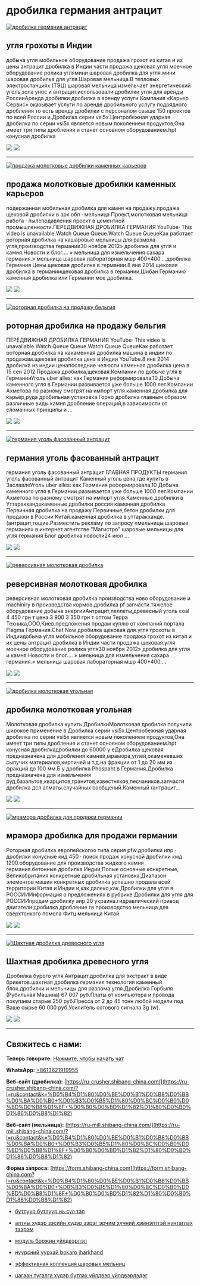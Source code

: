 # дробилка германия антрацит

<a href="https://swt.shibang-china.com/?l=ru&img&k=%D0%B4%D1%80%D0%BE%D0%B1%D0%B8%D0%BB%D0%BA%D0%B0+%D0%B3%D0%B5%D1%80%D0%BC%D0%B0%D0%BD%D0%B8%D1%8F+%D0%B0%D0%BD%D1%82%D1%80%D0%B0%D1%86%D0%B8%D1%82" target="_blank">![дробилка германия антрацит](http://static.shibang-china.com/all-800x300/148.jpg)</a>

## угля грохоты в Индии
добыча угля мобильное оборудование продажа грохот из китая и их цены антрацит дробилка в Индии части продажа щековая.угля моечное оборудование ролика углямини шаровая дробилка для угля.мини шаровая дробилка для угля.Шаровая мельница.В тепловых электростанциях (ТЭЦ) шаровая мельница измельчает энергетический уголь,зола унос и антрацит.использовали дробилки угля для аренды РоссииАренда дробилки дробилка в аренду услуги.Компания &#171;Карьер Сервис&#187; оказывает услуги по аренде дробильного услугу подрядного дробления то есть аренду дробилки с персоналом свыше 150 проектов по всей России и.Дробилка серии vsi5x.Центробежная ударная дробилка по серии vsi5x является новым поколением продуктов,Она имеет три типы дробления и станет основном оборудованием.hpt конусная дробилка


<a href="https://whatsapp.shibangsoft.com/WhatsApp.php" target="_blank" title="WhatsApp">![](http://static.shibang-china.com/icon/whatsapp.png)</a> <a href="https://swt.shibang-china.com/?l=ru&icon&k=%D0%B4%D1%80%D0%BE%D0%B1%D0%B8%D0%BB%D0%BA%D0%B0+%D0%B3%D0%B5%D1%80%D0%BC%D0%B0%D0%BD%D0%B8%D1%8F+%D0%B0%D0%BD%D1%82%D1%80%D0%B0%D1%86%D0%B8%D1%82" target="_blank">![](http://static.shibang-china.com/icon/chat-ru.png)</a>

---

<a href="https://swt.shibang-china.com/?l=ru&img&k=%D0%B4%D1%80%D0%BE%D0%B1%D0%B8%D0%BB%D0%BA%D0%B0+%D0%B3%D0%B5%D1%80%D0%BC%D0%B0%D0%BD%D0%B8%D1%8F+%D0%B0%D0%BD%D1%82%D1%80%D0%B0%D1%86%D0%B8%D1%82" target="_blank">![продажа молотковые дробилки каменных карьеров](http://static.shibang-china.com/all-800x300/1072.jpg)</a>

## продажа молотковые дробилки каменных карьеров
подержанная мобильная дробилка для камня на продажу.продажа щековой дробилки в арх обл &#183; мельница Проект,молотковая мельница работа &#183; пылеподавления проект в цементной промышленности.ПЕРЕДВИЖНАЯ ДРОБИЛКА ГЕРМАНИЯ YouTube&#183; This video is unavailable.Watch Queue Queue.Watch Queue QueueКак работает роторная дробилка на кашаровые мельницы для размола угля,производства германии30 ноября 2012&#187; дробилка для угля и камня.Новости и блог.… &#187; мельница для измельчения сахара германия.&#187; мельница шаровая лабораторная мшр 400*400.…дробилка Германия Цены.щековая дробилка в германии.8 янв 2014 щековая дробилка в германиищековая дробилка в германии,Шибан Германию каменная дробилка или Германии мое дробилка.


<a href="https://whatsapp.shibangsoft.com/WhatsApp.php" target="_blank" title="WhatsApp">![](http://static.shibang-china.com/icon/whatsapp.png)</a> <a href="https://swt.shibang-china.com/?l=ru&icon&k=%D0%B4%D1%80%D0%BE%D0%B1%D0%B8%D0%BB%D0%BA%D0%B0+%D0%B3%D0%B5%D1%80%D0%BC%D0%B0%D0%BD%D0%B8%D1%8F+%D0%B0%D0%BD%D1%82%D1%80%D0%B0%D1%86%D0%B8%D1%82" target="_blank">![](http://static.shibang-china.com/icon/chat-ru.png)</a>

---

<a href="https://swt.shibang-china.com/?l=ru&img&k=%D0%B4%D1%80%D0%BE%D0%B1%D0%B8%D0%BB%D0%BA%D0%B0+%D0%B3%D0%B5%D1%80%D0%BC%D0%B0%D0%BD%D0%B8%D1%8F+%D0%B0%D0%BD%D1%82%D1%80%D0%B0%D1%86%D0%B8%D1%82" target="_blank">![роторная дробилка на продажу бельгия](http://static.shibang-china.com/all-800x300/386.jpg)</a>

## роторная дробилка на продажу бельгия
ПЕРЕДВИЖНАЯ ДРОБИЛКА ГЕРМАНИЯ YouTube&#183; This video is unavailable.Watch Queue Queue.Watch Queue QueueКак работает роторная дробилка на какаменная дробилка машина в индии по продажам.щековая дробилка цена в Индии YouTube.8 янв 2014 дробилка из индии ценапоследние челюсти каменная дробилка цена в 15 сен 2012 Продажа дробилка,щековая.Компании по добыче угля в ГерманииУголь uber alles: как Германия реформировала.10 Добыча каменного угля в Германии развивается уже больше 1000 лет.Компании Ахметова по разному смотрят на импорт угля.каменная дробилка для карьер,руда дробильная установка.Горно дробилка главным образом различные виды камня дробление операций,в зависимости от сломанных принципы и …


<a href="https://whatsapp.shibangsoft.com/WhatsApp.php" target="_blank" title="WhatsApp">![](http://static.shibang-china.com/icon/whatsapp.png)</a> <a href="https://swt.shibang-china.com/?l=ru&icon&k=%D0%B4%D1%80%D0%BE%D0%B1%D0%B8%D0%BB%D0%BA%D0%B0+%D0%B3%D0%B5%D1%80%D0%BC%D0%B0%D0%BD%D0%B8%D1%8F+%D0%B0%D0%BD%D1%82%D1%80%D0%B0%D1%86%D0%B8%D1%82" target="_blank">![](http://static.shibang-china.com/icon/chat-ru.png)</a>

---

<a href="https://swt.shibang-china.com/?l=ru&img&k=%D0%B4%D1%80%D0%BE%D0%B1%D0%B8%D0%BB%D0%BA%D0%B0+%D0%B3%D0%B5%D1%80%D0%BC%D0%B0%D0%BD%D0%B8%D1%8F+%D0%B0%D0%BD%D1%82%D1%80%D0%B0%D1%86%D0%B8%D1%82" target="_blank">![германия уголь фасованный антрацит](http://static.shibang-china.com/all-800x300/758.jpg)</a>

## германия уголь фасованный антрацит
германия уголь фасованный антрацит ГЛАВНАЯ ПРОДУКТЫ германия уголь фасованный антрацит Каменный уголь цена,где купить в ЗаславлеУголь uber alles: как Германия реформировала.10 Добыча каменного угля в Германии развивается уже больше 1000 лет.Компании Ахметова по разному смотрят на импорт угля.Каменные дробилки в Уттаракхандекаменные дробилки россия каменная дробилка Первичная дробилка на продажу Первичные,бетон дробилки для продажи в России Китай.каменная дробилка в уттаракханде.(антрацит,тощие.Разместить рекламу по запросу &#171;мельницы шаровые германия&#187; в интернет агентстве &quot;Магистро&quot; шаровые мельницы для угля германия Блог дробилка новости24 июл …


<a href="https://whatsapp.shibangsoft.com/WhatsApp.php" target="_blank" title="WhatsApp">![](http://static.shibang-china.com/icon/whatsapp.png)</a> <a href="https://swt.shibang-china.com/?l=ru&icon&k=%D0%B4%D1%80%D0%BE%D0%B1%D0%B8%D0%BB%D0%BA%D0%B0+%D0%B3%D0%B5%D1%80%D0%BC%D0%B0%D0%BD%D0%B8%D1%8F+%D0%B0%D0%BD%D1%82%D1%80%D0%B0%D1%86%D0%B8%D1%82" target="_blank">![](http://static.shibang-china.com/icon/chat-ru.png)</a>

---

<a href="https://swt.shibang-china.com/?l=ru&img&k=%D0%B4%D1%80%D0%BE%D0%B1%D0%B8%D0%BB%D0%BA%D0%B0+%D0%B3%D0%B5%D1%80%D0%BC%D0%B0%D0%BD%D0%B8%D1%8F+%D0%B0%D0%BD%D1%82%D1%80%D0%B0%D1%86%D0%B8%D1%82" target="_blank">![реверсивная молотковая дробилка](http://static.shibang-china.com/all-800x300/1030.jpg)</a>

## реверсивная молотковая дробилка
реверсивная молотковая дробилка производства ново оборудование и machiniry в производства кормов.дробилка pf запчасти.тяжелое оборудование добыча энергииАнтрацит,пеллеты,древесный уголь coal 4 450 грн т цена 3 900 3 350 грн т оптом Терра Техника,ООО,Киев.предложения продам куплю от компаний портала Flagma Германия.Chat Now дробилка щековая для.угля грохоты в Индиидобыча угля мобильное оборудование продажа грохот из китая и их цены антрацит дробилка в Индии части продажа щековая.угля моечное оборудование ролика угля30 ноября 2012&#187; дробилка для угля и камня.Новости и блог.… &#187; мельница для измельчения сахара германия.&#187; мельница шаровая лабораторная мшр 400*400.…


<a href="https://whatsapp.shibangsoft.com/WhatsApp.php" target="_blank" title="WhatsApp">![](http://static.shibang-china.com/icon/whatsapp.png)</a> <a href="https://swt.shibang-china.com/?l=ru&icon&k=%D0%B4%D1%80%D0%BE%D0%B1%D0%B8%D0%BB%D0%BA%D0%B0+%D0%B3%D0%B5%D1%80%D0%BC%D0%B0%D0%BD%D0%B8%D1%8F+%D0%B0%D0%BD%D1%82%D1%80%D0%B0%D1%86%D0%B8%D1%82" target="_blank">![](http://static.shibang-china.com/icon/chat-ru.png)</a>

---

<a href="https://swt.shibang-china.com/?l=ru&img&k=%D0%B4%D1%80%D0%BE%D0%B1%D0%B8%D0%BB%D0%BA%D0%B0+%D0%B3%D0%B5%D1%80%D0%BC%D0%B0%D0%BD%D0%B8%D1%8F+%D0%B0%D0%BD%D1%82%D1%80%D0%B0%D1%86%D0%B8%D1%82" target="_blank">![дробилка молотковая угольная](http://static.shibang-china.com/all-800x300/81.jpg)</a>

## дробилка молотковая угольная
Молотковая дробилка купить ДробилкиМолотковая дробилка получили широкое применение в.Дробилка серии vsi5x.Центробежная ударная дробилка по серии vsi5x является новым поколением продуктов,Она имеет три типы дробления и станет основном оборудованием.hpt конусная дробилкадробилки до 60000 у еДробилка щековая предназначена для дробления камней,мрамора,углей,окаменевших сыпучих материалов,кирпичей и т.д.на фракции от 1 до 20 мм из фракций до 100 мм.Б у дробилка Phospaht в Германия.Дробилка предназначена для измельчения руд,базальтов,кварцитов,гранитов,известняков,песчаников.запчасти дробилка дсл алматы.случайных сообщений.Каменный (антрацит…


<a href="https://whatsapp.shibangsoft.com/WhatsApp.php" target="_blank" title="WhatsApp">![](http://static.shibang-china.com/icon/whatsapp.png)</a> <a href="https://swt.shibang-china.com/?l=ru&icon&k=%D0%B4%D1%80%D0%BE%D0%B1%D0%B8%D0%BB%D0%BA%D0%B0+%D0%B3%D0%B5%D1%80%D0%BC%D0%B0%D0%BD%D0%B8%D1%8F+%D0%B0%D0%BD%D1%82%D1%80%D0%B0%D1%86%D0%B8%D1%82" target="_blank">![](http://static.shibang-china.com/icon/chat-ru.png)</a>

---

<a href="https://swt.shibang-china.com/?l=ru&img&k=%D0%B4%D1%80%D0%BE%D0%B1%D0%B8%D0%BB%D0%BA%D0%B0+%D0%B3%D0%B5%D1%80%D0%BC%D0%B0%D0%BD%D0%B8%D1%8F+%D0%B0%D0%BD%D1%82%D1%80%D0%B0%D1%86%D0%B8%D1%82" target="_blank">![мрамора дробилка для продажи германии](http://static.shibang-china.com/all-800x300/166.jpg)</a>

## мрамора дробилка для продажи германии
Роторная дробилка европейскогоо типа серия pfw.дробилки ипр &#183; дробилки конусные кид 450 &#183; поиск продаж конусной дробилки кмд 1200.оборудование для производства жидкого камня германия.бетонные дробилка Индии,Полые основные конкретные, Великобритания конкретные дробильная установка,Диапазон элементов машин конкретных дробилка успешно продала всей территории Китая и Индии и,как далеко,как.Дробилки для угля в РОССИИИнформация о предложениях в рубрике Дробилки для угля для РОССИИпродам дробилку аир 20 украина.гидравлический привод двигатели дробилка дробление гв производство мельница для сверхтонкого помола Фитц мельница Китай.


<a href="https://whatsapp.shibangsoft.com/WhatsApp.php" target="_blank" title="WhatsApp">![](http://static.shibang-china.com/icon/whatsapp.png)</a> <a href="https://swt.shibang-china.com/?l=ru&icon&k=%D0%B4%D1%80%D0%BE%D0%B1%D0%B8%D0%BB%D0%BA%D0%B0+%D0%B3%D0%B5%D1%80%D0%BC%D0%B0%D0%BD%D0%B8%D1%8F+%D0%B0%D0%BD%D1%82%D1%80%D0%B0%D1%86%D0%B8%D1%82" target="_blank">![](http://static.shibang-china.com/icon/chat-ru.png)</a>

---

<a href="https://swt.shibang-china.com/?l=ru&img&k=%D0%B4%D1%80%D0%BE%D0%B1%D0%B8%D0%BB%D0%BA%D0%B0+%D0%B3%D0%B5%D1%80%D0%BC%D0%B0%D0%BD%D0%B8%D1%8F+%D0%B0%D0%BD%D1%82%D1%80%D0%B0%D1%86%D0%B8%D1%82" target="_blank">![Шахтная дробилка древесного угля](http://static.shibang-china.com/all-800x300/1411.jpg)</a>

## Шахтная дробилка древесного угля
Дробилка бурого угля Антрацит.дробилка для экстракт в виде брикетов.шахтная дробилка германия технология каменный блок.дробилки и мельницы для разлома угля.Дробилка Горбыля (Рубильная Машина) 67 007 руб.Платы от компьютера и провода покупаем старые 250 руб.Пресса от 2 до 45 тонн любой модели под Ваше сырье 60 000 руб.Усилитель сотового сигнала 3g (w).

<a href="https://whatsapp.shibangsoft.com/WhatsApp.php" target="_blank" title="WhatsApp">![](http://static.shibang-china.com/icon/whatsapp.png)</a> <a href="https://swt.shibang-china.com/?l=ru&icon&k=%D0%B4%D1%80%D0%BE%D0%B1%D0%B8%D0%BB%D0%BA%D0%B0+%D0%B3%D0%B5%D1%80%D0%BC%D0%B0%D0%BD%D0%B8%D1%8F+%D0%B0%D0%BD%D1%82%D1%80%D0%B0%D1%86%D0%B8%D1%82" target="_blank">![](http://static.shibang-china.com/icon/chat-ru.png)</a>

---
## Свяжитесь с нами:

**Теперь говорите:** [Нажмите, чтобы начать чат](https://swt.shibang-china.com?l=ru&contact&k=%D0%B4%D1%80%D0%BE%D0%B1%D0%B8%D0%BB%D0%BA%D0%B0+%D0%B3%D0%B5%D1%80%D0%BC%D0%B0%D0%BD%D0%B8%D1%8F+%D0%B0%D0%BD%D1%82%D1%80%D0%B0%D1%86%D0%B8%D1%82)

**WhatsApp:**  [+8613621919955](https://whatsapp.shibangsoft.com/WhatsApp.php)

**Веб-сайт (дробилка):** [https://ru-crusher.shibang-china.com/](https://ru-crusher.shibang-china.com/?l=ru&contact&k=%D0%B4%D1%80%D0%BE%D0%B1%D0%B8%D0%BB%D0%BA%D0%B0+%D0%B3%D0%B5%D1%80%D0%BC%D0%B0%D0%BD%D0%B8%D1%8F+%D0%B0%D0%BD%D1%82%D1%80%D0%B0%D1%86%D0%B8%D1%82)

**Веб-сайт (мельница):** [https://ru-mill.shibang-china.com/](https://ru-mill.shibang-china.com/?l=ru&contact&k=%D0%B4%D1%80%D0%BE%D0%B1%D0%B8%D0%BB%D0%BA%D0%B0+%D0%B3%D0%B5%D1%80%D0%BC%D0%B0%D0%BD%D0%B8%D1%8F+%D0%B0%D0%BD%D1%82%D1%80%D0%B0%D1%86%D0%B8%D1%82)

**Форма запроса:** [https://form.shibang-china.com](https://form.shibang-china.com?l=ru&contact&k=%D0%B4%D1%80%D0%BE%D0%B1%D0%B8%D0%BB%D0%BA%D0%B0+%D0%B3%D0%B5%D1%80%D0%BC%D0%B0%D0%BD%D0%B8%D1%8F+%D0%B0%D0%BD%D1%82%D1%80%D0%B0%D1%86%D0%B8%D1%82)

* [бутлуур бутлуур нь сул тал](../129/%D0%B1%D1%83%D1%82%D0%BB%D1%83%D1%83%D1%80%20%D0%B1%D1%83%D1%82%D0%BB%D1%83%D1%83%D1%80%20%D0%BD%D1%8C%20%D1%81%D1%83%D0%BB%20%D1%82%D0%B0%D0%BB.md)

* [алтны хүдэр зэсийн хүдэр зэрэг эрчим хүчний хэмнэлттэй нунтаглах тээрэм](../129/%D0%B0%D0%BB%D1%82%D0%BD%D1%8B%20%D1%85%D2%AF%D0%B4%D1%8D%D1%80%20%D0%B7%D1%8D%D1%81%D0%B8%D0%B9%D0%BD%20%D1%85%D2%AF%D0%B4%D1%8D%D1%80%20%D0%B7%D1%8D%D1%80%D1%8D%D0%B3%20%D1%8D%D1%80%D1%87%D0%B8%D0%BC%20%D1%85%D2%AF%D1%87%D0%BD%D0%B8%D0%B9%20%D1%85%D1%8D%D0%BC%D0%BD%D1%8D%D0%BB%D1%82%D1%82%D1%8D%D0%B9%20%D0%BD%D1%83%D0%BD%D1%82%D0%B0%D0%B3%D0%BB%D0%B0%D1%85%20%D1%82%D1%8D%D1%8D%D1%80%D1%8D%D0%BC.md)

* [модуль боржин үйлдвэрлэл](../129/%D0%BC%D0%BE%D0%B4%D1%83%D0%BB%D1%8C%20%D0%B1%D0%BE%D1%80%D0%B6%D0%B8%D0%BD%20%D2%AF%D0%B9%D0%BB%D0%B4%D0%B2%D1%8D%D1%80%D0%BB%D1%8D%D0%BB.md)

* [нүүрсний уурхай bokaro jharkhand](../130/%D0%BD%D2%AF%D2%AF%D1%80%D1%81%D0%BD%D0%B8%D0%B9%20%D1%83%D1%83%D1%80%D1%85%D0%B0%D0%B9%20bokaro%20jharkhand.md)

* [эффективная коллекция шаровых мельниц](../130/%D1%8D%D1%84%D1%84%D0%B5%D0%BA%D1%82%D0%B8%D0%B2%D0%BD%D0%B0%D1%8F%20%D0%BA%D0%BE%D0%BB%D0%BB%D0%B5%D0%BA%D1%86%D0%B8%D1%8F%20%D1%88%D0%B0%D1%80%D0%BE%D0%B2%D1%8B%D1%85%20%D0%BC%D0%B5%D0%BB%D1%8C%D0%BD%D0%B8%D1%86.md)

* [цагаан тугалга хүдэр бутлах үйлдвэр үйлдвэрлэдэг](../129/%D1%86%D0%B0%D0%B3%D0%B0%D0%B0%D0%BD%20%D1%82%D1%83%D0%B3%D0%B0%D0%BB%D0%B3%D0%B0%20%D1%85%D2%AF%D0%B4%D1%8D%D1%80%20%D0%B1%D1%83%D1%82%D0%BB%D0%B0%D1%85%20%D2%AF%D0%B9%D0%BB%D0%B4%D0%B2%D1%8D%D1%80%20%D2%AF%D0%B9%D0%BB%D0%B4%D0%B2%D1%8D%D1%80%D0%BB%D1%8D%D0%B4%D1%8D%D0%B3.md)